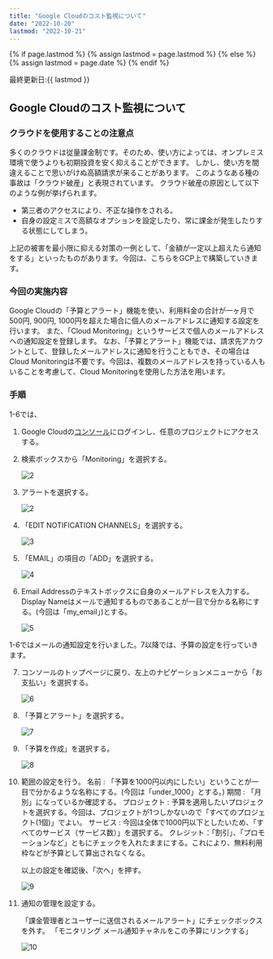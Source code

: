 ```yaml
---
title: "Google Cloudのコスト監視について"
date: "2022-10-20"
lastmod: "2022-10-21"
---
```


{% if page.lastmod %}
  {% assign lastmod = page.lastmod %}
{% else %}
  {% assign lastmod = page.date %}
{% endif %}

<span class="date">最終更新日:{{ lastmod }}</span>

## Google Cloudのコスト監視について

### クラウドを使用することの注意点
多くのクラウドは従量課金制です。そのため、使い方によっては、オンプレミス環境で使うよりも初期投資を安く抑えることができます。
しかし、使い方を間違えることで思いがけぬ高額請求が来ることがあります。
このようなある種の事故は「クラウド破産」と表現されています。
クラウド破産の原因として以下のような例が挙げられます。
- 第三者のアクセスにより、不正な操作をされる。
- 自身の設定ミスで高額なオプションを設定したり、常に課金が発生したりする状態にしてしまう。

[^1]:筆者は以前、AWSのSageMakerというサービスで一日で7000円を溶かしました。

上記の被害を最小限に抑える対策の一例として、「金額が一定以上超えたら通知をする」といったものがあります。今回は、こちらをGCP上で構築していきます。

### 今回の実施内容
Google Cloudの「予算とアラート」機能を使い、利用料金の合計が一ヶ月で500円, 900円, 1000円を超えた場合に個人のメールアドレスに通知する設定を行います。
また、「Cloud Monitoring」というサービスで個人のメールアドレスへの通知設定を登録します。
なお、「予算とアラート」機能では、請求先アカウントとして、登録したメールアドレスに通知を行うこともでき、その場合はCloud Monitoringは不要です。今回は、複数のメールアドレスを持っている人もいることを考慮して、Cloud Monitoringを使用した方法を用います。

### 手順
1-6では、

1. Google Cloudの[コンソール](https://console.cloud.google.com/)にログインし、任意のプロジェクトにアクセスする。
2. 検索ボックスから「Monitoring」を選択する。

    ![2](images/gcp_cost_monitoring1.png)
3. アラートを選択する。

    ![2](images/gcp_cost_monitoring2.png)
4. 「EDIT NOTIFICATION CHANNELS」を選択する。

    ![3](images/gcp_cost_monitoring3.png)
5. 「EMAIL」の項目の「ADD」を選択する。

    ![4](images/gcp_cost_monitoring4.png)
6.  Email Addressのテキストボックスに自身のメールアドレスを入力する。  
    Display Nameはメールで通知するものであることが一目で分かる名称にする。(今回は「my_email」)とする。

    ![5](images/gcp_cost_monitoring5.png)

1-6ではメールの通知設定を行いました。7以降では、予算の設定を行っていきます。

7. コンソールのトップページに戻り、左上のナビゲーションメニューから「お支払い」を選択する。

    ![6](images/gcp_cost_monitoring6.png)
8. 「予算とアラート」を選択する。

    ![7](images/gcp_cost_monitoring7.png)
9. 「予算を作成」を選択する。

    ![8](images/gcp_cost_monitoring8.png)
10. 範囲の設定を行う。
    名前 : 「予算を1000円以内にしたい」ということが一目で分かるような名称にする。(今回は「under_1000」とする。)
    期間 : 「月別」になっているか確認する。
    プロジェクト : 予算を適用したいプロジェクトを選択する。今回は、プロジェクトが1つしかないので「すべてのプロジェクト(1個)」でよい。
    サービス : 今回は全体で1000円以下としたいため、「すべてのサービス（サービス数）」を選択する。
    クレジット：「割引」、「プロモーションなど」ともにチェックを入れたままにする。これにより、無料利用枠などが予算として算出されなくなる。

    以上の設定を確認後、「次へ」を押す。

    ![9](images/gcp_cost_monitoring9.png)
11. 通知の管理を設定する。

    「課金管理者とユーザーに送信されるメールアラート」にチェックボックスを外す。
    「モニタリング メール通知チャネルをこの予算にリンクする」

    ![10](images/gcp_cost_monitoring10.png)




